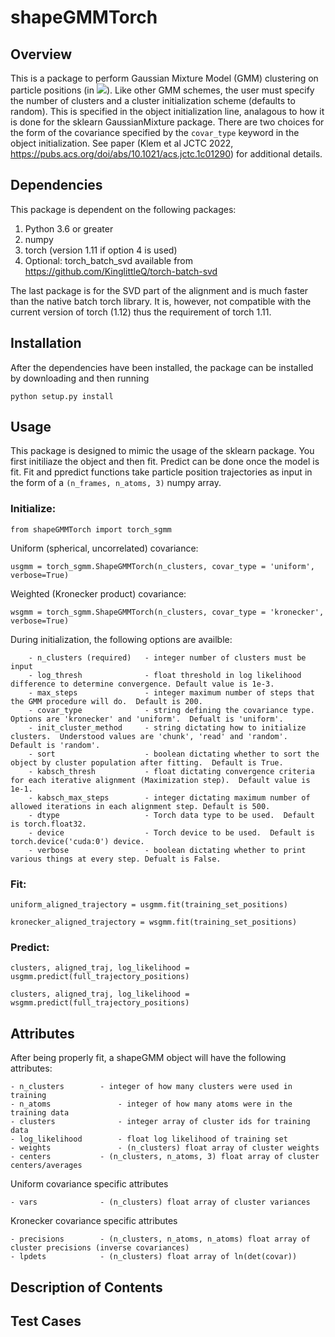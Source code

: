 # shapeGMMTorch

## Overview

This is a package to perform Gaussian Mixture Model (GMM) clustering on particle positions (in <img src="https://render.githubusercontent.com/render/math?math=\mathbb{R}^3">). Like other GMM schemes, the user must specify the number of clusters and a cluster initialization scheme (defaults to random).  This is specified in the object initialization line, analagous to how it is done for the sklearn GaussianMixture package.  There are two choices for the form of the covariance  specified by the `covar_type` keyword in the object initialization.  See paper (Klem et al JCTC 2022, https://pubs.acs.org/doi/abs/10.1021/acs.jctc.1c01290) for additional details.

## Dependencies

This package is dependent on the following packages:

1. Python 3.6 or greater
2. numpy
3. torch (version 1.11 if option 4 is used)
4. Optional: torch_batch_svd available from https://github.com/KinglittleQ/torch-batch-svd

The last package is for the SVD part of the alignment and is much faster than the native batch torch library.  It is, however, not compatible with the current version of torch (1.12) thus the requirement of torch 1.11.

## Installation

After the dependencies have been installed, the package can be installed by downloading and then running

`python setup.py install`

## Usage 

This package is designed to mimic the usage of the sklearn package.  You first initiliaze the object and then fit.  Predict can be done once the model is fit.  Fit and ppredict functions take particle position trajectories as input in the form of a `(n_frames, n_atoms, 3)` numpy array.

### Initialize:

`from shapeGMMTorch import torch_sgmm`

Uniform (spherical, uncorrelated) covariance:

`usgmm = torch_sgmm.ShapeGMMTorch(n_clusters, covar_type = 'uniform', verbose=True)`

Weighted (Kronecker product) covariance:

`wsgmm = torch_sgmm.ShapeGMMTorch(n_clusters, covar_type = 'kronecker', verbose=True)`

During initialization, the following options are availble:

        - n_clusters (required)   - integer number of clusters must be input
        - log_thresh              - float threshold in log likelihood difference to determine convergence. Default value is 1e-3.
        - max_steps               - integer maximum number of steps that the GMM procedure will do.  Default is 200.
        - covar_type              - string defining the covariance type.  Options are 'kronecker' and 'uniform'.  Defualt is 'uniform'.
        - init_cluster_method     - string dictating how to initialize clusters.  Understood values are 'chunk', 'read' and 'random'.  Default is 'random'.
        - sort                    - boolean dictating whether to sort the object by cluster population after fitting.  Default is True.
        - kabsch_thresh           - float dictating convergence criteria for each iterative alignment (Maximization step).  Default value is 1e-1.
        - kabsch_max_steps        - integer dictating maximum number of allowed iterations in each alignment step. Default is 500.
        - dtype                   - Torch data type to be used.  Default is torch.float32.
        - device                  - Torch device to be used.  Default is torch.device('cuda:0') device.
        - verbose                 - boolean dictating whether to print various things at every step. Defualt is False.

### Fit:

`uniform_aligned_trajectory = usgmm.fit(training_set_positions)`

`kronecker_aligned_trajectory = wsgmm.fit(training_set_positions)`

### Predict:


`clusters, aligned_traj, log_likelihood = usgmm.predict(full_trajectory_positions)`

`clusters, aligned_traj, log_likelihood = wsgmm.predict(full_trajectory_positions)`

## Attributes

After being properly fit, a shapeGMM object will have the following attributes:

	- n_clusters		- integer of how many clusters were used in training
	- n_atoms           	- integer of how many atoms were in the training data
	- clusters              - integer array of cluster ids for training data
	- log_likelihood        - float log likelihood of training set
	- weights               - (n_clusters) float array of cluster weights
	- centers	      	- (n_clusters, n_atoms, 3) float array of cluster centers/averages

Uniform covariance specific attributes

	- vars		       	- (n_clusters) float array of cluster variances

Kronecker covariance specific attributes

	- precisions	   	- (n_clusters, n_atoms, n_atoms) float array of cluster precisions (inverse covariances)
	- lpdets	    	- (n_clusters) float array of ln(det(covar))

## Description of Contents

## Test Cases

